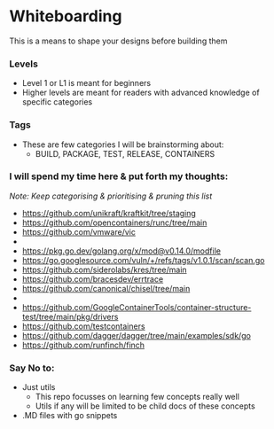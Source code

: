 # Whiteboarding
This is a means to shape your designs before building them

### Levels
- Level 1 or L1 is meant for beginners
- Higher levels are meant for readers with advanced knowledge of specific categories

### Tags
- These are few categories I will be brainstorming about:
  - BUILD, PACKAGE, TEST, RELEASE, CONTAINERS

### I will spend my time here & put forth my thoughts:
_Note: Keep categorising & prioritising & pruning this list_

- https://github.com/unikraft/kraftkit/tree/staging
- https://github.com/opencontainers/runc/tree/main
- https://github.com/vmware/vic
- 
- https://pkg.go.dev/golang.org/x/mod@v0.14.0/modfile
- https://go.googlesource.com/vuln/+/refs/tags/v1.0.1/scan/scan.go
- https://github.com/siderolabs/kres/tree/main
- https://github.com/bracesdev/errtrace
- https://github.com/canonical/chisel/tree/main
- 
- https://github.com/GoogleContainerTools/container-structure-test/tree/main/pkg/drivers
- https://github.com/testcontainers
- https://github.com/dagger/dagger/tree/main/examples/sdk/go
- https://github.com/runfinch/finch

### Say No to:
- Just utils
  - This repo focusses on learning few concepts really well
  - Utils if any will be limited to be child docs of these concepts
- .MD files with go snippets
